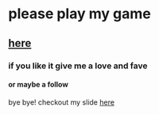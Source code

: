 # please play my game
## [here](https://scratch.mit.edu/projects/401913642/)
### if you like it give me a love and fave
#### or maybe a follow

bye bye! checkout my slide [here](https://scratchusernamemrtbts.github.io/github-slideshow/#)
